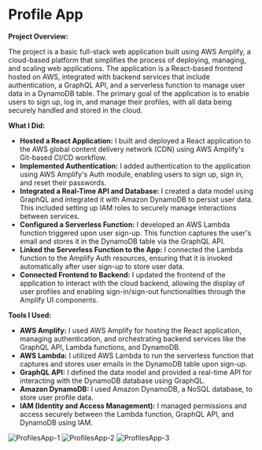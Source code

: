 # Profile App

**Project Overview:**

The project is a basic full-stack web application built using AWS Amplify, a cloud-based platform that simplifies the process of deploying, managing, and scaling web applications. The application is a React-based frontend hosted on AWS, integrated with backend services that include authentication, a GraphQL API, and a serverless function to manage user data in a DynamoDB table. The primary goal of the application is to enable users to sign up, log in, and manage their profiles, with all data being securely handled and stored in the cloud.

**What I Did:**

- **Hosted a React Application:** I built and deployed a React application to the AWS global content delivery network (CDN) using AWS Amplify's Git-based CI/CD workflow.
- **Implemented Authentication:** I added authentication to the application using AWS Amplify's Auth module, enabling users to sign up, sign in, and reset their passwords.
- **Integrated a Real-Time API and Database:** I created a data model using GraphQL and integrated it with Amazon DynamoDB to persist user data. This included setting up IAM roles to securely manage interactions between services.
- **Configured a Serverless Function:** I developed an AWS Lambda function triggered upon user sign-up. This function captures the user's email and stores it in the DynamoDB table via the GraphQL API.
- **Linked the Serverless Function to the App:** I connected the Lambda function to the Amplify Auth resources, ensuring that it is invoked automatically after user sign-up to store user data.
- **Connected Frontend to Backend:** I updated the frontend of the application to interact with the cloud backend, allowing the display of user profiles and enabling sign-in/sign-out functionalities through the Amplify UI components.

**Tools I Used:**

- **AWS Amplify:** I used AWS Amplify for hosting the React application, managing authentication, and orchestrating backend services like the GraphQL API, Lambda functions, and DynamoDB.
- **AWS Lambda:** I utilized AWS Lambda to run the serverless function that captures and stores user emails in the DynamoDB table upon sign-up.
- **GraphQL API:** I defined the data model and provided a real-time API for interacting with the DynamoDB database using GraphQL.
- **Amazon DynamoDB:** I used Amazon DynamoDB, a NoSQL database, to store user profile data.
- **IAM (Identity and Access Management):** I managed permissions and access securely between the Lambda function, GraphQL API, and DynamoDB using IAM.


![ProfilesApp-1](https://github.com/user-attachments/assets/11eee150-c5c9-4e2c-9e70-954daa642ea5)
![ProfilesApp-2](https://github.com/user-attachments/assets/c73a6c8b-3552-442a-814a-2b552bad786a)
![ProfilesApp-3](https://github.com/user-attachments/assets/ab89a2ef-ce8b-4193-bf43-80112c010f32)
